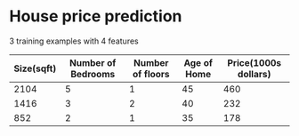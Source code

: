 # House price prediction 

3 training examples with 4 features 

|Size(sqft)|Number of Bedrooms|Number of floors|Age of Home|Price(1000s dollars)|
|----------|------------------|----------------|-----------|--------------------|
|2104      |5                 |1               |45         |460                 |
|1416      |3                 |2               |40         |232                 |
|852       |2                 |1               |35         |178                 |